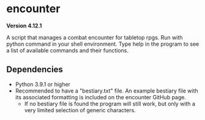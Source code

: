 # encounter

**Version 4.12.1**

A script that manages a combat encounter for tabletop rpgs.
Run with python command in your shell environment.
Type help in the program to see a list of available commands and their functions.

## Dependencies
* Python 3.9.1 or higher
* Recommended to have a "bestiary.txt" file. An example bestiary file with its associated formatting is included on the encounter GitHub page.
  * If no bestiary file is found the program will still work, but only with a very limited selection of generic characters.
